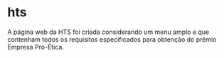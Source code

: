 # hts
A página web da HTS foi criada considerando um menu amplo e que contenham todos os requisitos especificados para obtenção do prêmio Empresa Pró-Ética.
